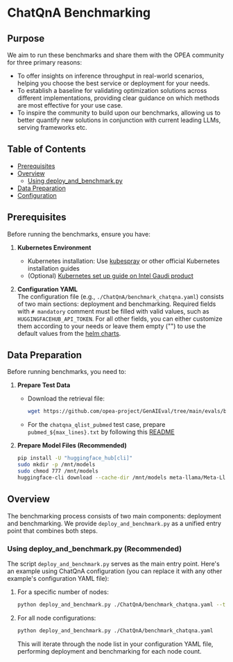 # ChatQnA Benchmarking

## Purpose

We aim to run these benchmarks and share them with the OPEA community for three primary reasons:

- To offer insights on inference throughput in real-world scenarios, helping you choose the best service or deployment for your needs.
- To establish a baseline for validating optimization solutions across different implementations, providing clear guidance on which methods are most effective for your use case.
- To inspire the community to build upon our benchmarks, allowing us to better quantify new solutions in conjunction with current leading LLMs, serving frameworks etc.

## Table of Contents

- [Prerequisites](#prerequisites)
- [Overview](#overview)
  - [Using deploy_and_benchmark.py](#using-deploy_and_benchmark.py-recommended)
- [Data Preparation](#data-preparation)
- [Configuration](#configuration)

## Prerequisites

Before running the benchmarks, ensure you have:

1. **Kubernetes Environment**

   - Kubernetes installation: Use [kubespray](https://github.com/opea-project/docs/blob/main/guide/installation/k8s_install/k8s_install_kubespray.md) or other official Kubernetes installation guides
   - (Optional) [Kubernetes set up guide on Intel Gaudi product](https://github.com/opea-project/GenAIInfra/blob/main/README.md#setup-kubernetes-cluster)

2. **Configuration YAML**   
   The configuration file (e.g., `./ChatQnA/benchmark_chatqna.yaml`) consists of two main sections: deployment and benchmarking. Required fields with `# mandatory` comment must be filled with valid values, such as `HUGGINGFACEHUB_API_TOKEN`. For all other fields, you can either customize them according to your needs or leave them empty ("") to use the default values from the [helm charts](https://github.com/opea-project/GenAIInfra/tree/main/helm-charts).

## Data Preparation

Before running benchmarks, you need to:

1. **Prepare Test Data**

   - Download the retrieval file:
     ```bash
     wget https://github.com/opea-project/GenAIEval/tree/main/evals/benchmark/data/upload_file.txt
     ```
   - For the `chatqna_qlist_pubmed` test case, prepare `pubmed_${max_lines}.txt` by following this [README](https://github.com/opea-project/GenAIEval/blob/main/evals/benchmark/stresscli/README_Pubmed_qlist.md)

2. **Prepare Model Files (Recommended)**
   ```bash
   pip install -U "huggingface_hub[cli]"
   sudo mkdir -p /mnt/models
   sudo chmod 777 /mnt/models
   huggingface-cli download --cache-dir /mnt/models meta-llama/Meta-Llama-3-8B-Instruct
   ```

## Overview

The benchmarking process consists of two main components: deployment and benchmarking. We provide `deploy_and_benchmark.py` as a unified entry point that combines both steps.

### Using deploy_and_benchmark.py (Recommended)

The script `deploy_and_benchmark.py` serves as the main entry point. Here's an example using ChatQnA configuration (you can replace it with any other example's configuration YAML file):

1. For a specific number of nodes:

   ```bash
   python deploy_and_benchmark.py ./ChatQnA/benchmark_chatqna.yaml --target-node 1
   ```

2. For all node configurations:
   ```bash
   python deploy_and_benchmark.py ./ChatQnA/benchmark_chatqna.yaml
   ```
   This will iterate through the node list in your configuration YAML file, performing deployment and benchmarking for each node count.
